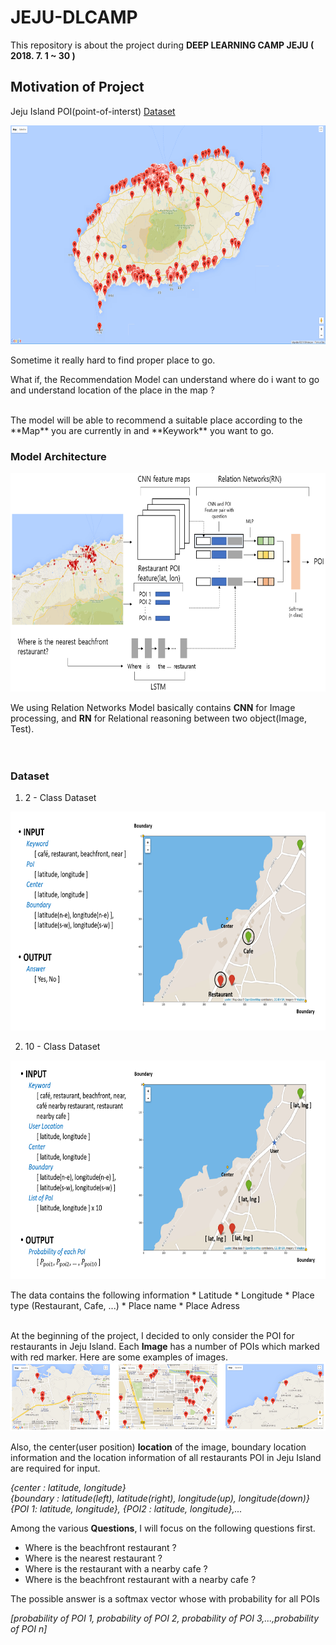 # JEJU-DLCAMP

This repository is about the project during **DEEP LEARNING CAMP JEJU ( 2018. 7. 1 ~ 30 )**

## Motivation of Project

Jeju Island POI(point-of-interst) [Dataset](https://www.data.go.kr/dataset/15004770/fileData.do)
<p align="center">
    <img src="Figure/Jeju_all_restarant.png" height="350"/>
</p>

Sometime it really hard to find proper place to go.


What if, the Recommendation Model can understand where do i want to go and understand location of the place in the map ?

<br/>
The model will be able to recommend a suitable place according to the **Map** you are currently in and **Keywork** you want to go.



### Model Architecture
<p align="center">
    <img src="Figure/first_model.png" height="350"/>
</p>

We using Relation Networks Model basically contains **CNN** for Image processing, and **RN** for Relational reasoning between two object(Image, Test).<br/><br/><br/>


### Dataset
1) 2 - Class Dataset
<p align="center">
    <img src="Figure/2class_dataset.png" height="350"/>
</p>

2) 10 - Class Dataset
<p align="center">
    <img src="Figure/10class_dataset.png" height="350"/>
</p>
The data contains the following information
* Latitude
* Longitude
* Place type (Restaurant, Cafe, ...)
* Place name
* Place Adress<br/><br/>

At the beginning of the project, I decided to only consider the POI for restaurants in Jeju Island. Each **Image** has a number of 
POIs which marked with red marker. Here are some examples of images.
<img src="/Figure/image_sample.png" alt="drawing"/>

Also, the center(user position) **location** of the image, boundary location information and the location information of all restaurants POI in Jeju Island are required for input.

*{center : latitude, longitude}<br/>
{boundary : latitude(left), latitude(right), longitude(up), longitude(down)}<br/>
{POI 1: latitude, longitude}, {POI2 : latitude, longitude},...*


Among the various **Questions**, I will focus on the following questions first.<br/>
* Where is the beachfront restaurant ?
* Where is the nearest restaurant ?
* Where is the restaurant with a nearby cafe ?
* Where is the beachfront restaurant with a nearby cafe ?

The possible answer is a softmax vector whose with probability for all POIs

*[probability of POI 1, probability of POI 2, probability of POI 3,...,probability of POI n]*
